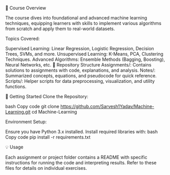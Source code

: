 📘 Course Overview

The course dives into foundational and advanced machine learning techniques, equipping learners with skills to implement various algorithms from scratch and apply them to real-world datasets.

Topics Covered:

Supervised Learning: Linear Regression, Logistic Regression, Decision Trees, SVMs, and more.
Unsupervised Learning: K-Means, PCA, Clustering Techniques.
Advanced Algorithms: Ensemble Methods (Bagging, Boosting), Neural Networks, etc.
📂 Repository Structure
Assignments/: Contains solutions to assignments with code, explanations, and analysis.
Notes/: Summarized concepts, equations, and pseudocode for quick reference.
Scripts/: Helper scripts for data preprocessing, visualization, and utility functions.

🚀 Getting Started
Clone the Repository:

bash
Copy code
git clone https://github.com/Sarvesh1Yadav/Machine-Learning.git
cd Machine-Learning

Environment Setup:

Ensure you have Python 3.x installed.
Install required libraries with:
bash
Copy code
pip install -r requirements.txt


💡 Usage

Each assignment or project folder contains a README with specific instructions for running the code and interpreting results. Refer to these files for details on individual exercises.
